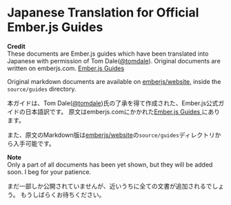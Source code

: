 Japanese Translation for Official Ember.js Guides
===================================

**Credit**  
These documents are Ember.js guides which have been translated into Japanese with permission of Tom Dale([@tomdale](https://twitter.com/tomdale)).
Original documents are written on emberjs.com.
[Ember.js Guides](http://emberjs.com/guides/)

Original markdown documents are available on [emberjs/website](https://github.com/emberjs/website/), inside the `source/guides` directory. 

本ガイドは、Tom Dale([@tomdale](https://twitter.com/tomdale))氏の了承を得て作成された、Ember.js公式ガイドの日本語訳です。
原文はemberjs.comにかかれた[Ember.js Guides ](http://emberjs.com/guides/)にあります。

また、原文のMarkdown版は[emberjs/website](https://github.com/emberjs/website/)の`source/guides`ディレクトリから入手可能です。

**Note**  
Only a part of all documents has been yet shown, but they will be added soon.
I beg for your patience.

まだ一部しか公開されていませんが、近いうちに全ての文書が追加されるでしょう。
もうしばらくお待ちください。